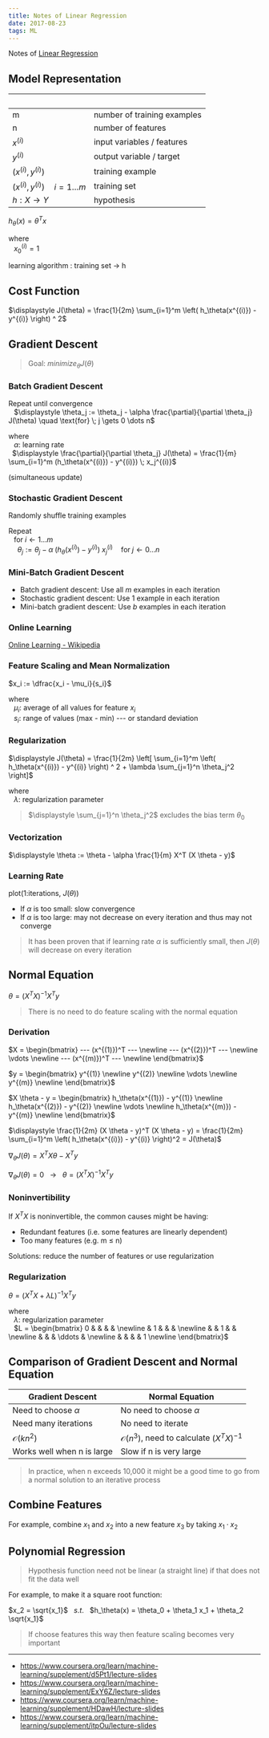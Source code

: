 ```yaml
---
title: Notes of Linear Regression
date: 2017-08-23
tags: ML
---
```


Notes of [Linear Regression](https://www.coursera.org/learn/machine-learning/supplement/cRa2m/model-representation)

<!-- more -->

## Model Representation

| &nbsp;                                 | &nbsp;                      |
|----------------------------------------|-----------------------------|
| m                                      | number of training examples |
| n                                      | number of features          |
| $x^{(i)}$                              | input variables / features  |
| $y^{(i)}$                              | output variable / target    |
| $(x^{(i)}, y^{(i)})$                   | training example            |
| $(x^{(i)}, y^{(i)}) \quad i=1 \dots m$ | training set                |
| $h : X → Y$                            | hypothesis                  |

$h_\theta(x) = \theta^T x$

where
<br/>$\;\;$ $x_{0}^{(i)} = 1$

learning algorithm : training set → h

## Cost Function

$\displaystyle J(\theta) = \frac{1}{2m} \sum_{i=1}^m \left( h_\theta(x^{(i)}) - y^{(i)} \right) ^ 2$

## Gradient Descent

> Goal: $minimize _\theta J(\theta)$

### Batch Gradient Descent

Repeat until convergence
<br/>$\;\;$ $\displaystyle \theta_j := \theta_j - \alpha \frac{\partial}{\partial \theta_j} J(\theta) \quad \text{for} \; j \gets 0 \dots n$

where
<br/>$\;\;$ $\alpha$: learning rate
<br/>$\;$ $\displaystyle \frac{\partial}{\partial \theta_j} J(\theta) = \frac{1}{m} \sum_{i=1}^m (h_\theta(x^{(i)}) - y^{(i)}) \; x_j^{(i)}$

(simultaneous update)

### Stochastic Gradient Descent

Randomly shuffle training examples

Repeat
<br/>$\;\;$ $\text{for} \; i \gets 1 \dots m$
<br/>$\;\;\;\;$ $\displaystyle \theta_j := \theta_j - \alpha \; (h_\theta(x^{(i)}) - y^{(i)}) \; x_j^{(i)} \quad \text{for} \; j \gets 0 \dots n$

### Mini-Batch Gradient Descent

- Batch gradient descent: Use all $m$ examples in each iteration
- Stochastic gradient descent: Use 1 example in each iteration
- Mini-batch gradient descent: Use $b$ examples in each iteration

### Online Learning

[Online Learning - Wikipedia](https://en.wikipedia.org/wiki/online_machine_learning)

### Feature Scaling and Mean Normalization

$x_i := \dfrac{x_i - \mu_i}{s_i}$

where
<br/>$\;\;$ $\mu_i$: average of all values for feature $x_i$
<br/>$\;\;$ $s_i$: range of values (max - min) --- or standard deviation

### Regularization

$\displaystyle J(\theta) = \frac{1}{2m} \left[ \sum_{i=1}^m \left( h_\theta(x^{(i)}) - y^{(i)} \right) ^ 2 + \lambda \sum_{j=1}^n \theta_j^2 \right]$

where
<br/>$\;\;$ $\lambda$: regularization parameter

> $\displaystyle \sum_{j=1}^n \theta_j^2$ excludes the bias term $\theta_0$

### Vectorization

$\displaystyle \theta := \theta - \alpha \frac{1}{m} X^T (X \theta - y)$

### Learning Rate

plot(1:iterations, $J(θ)$)

- If $\alpha$ is too small: slow convergence
- If $\alpha$ is too large: may not decrease on every iteration and thus may not converge

> It has been proven that if learning rate $\alpha$ is sufficiently small, then $J(θ)$ will decrease on every iteration

## Normal Equation

$\theta = (X^T X)^{-1} X^T y$

> There is no need to do feature scaling with the normal equation

### Derivation

$X =
\begin{bmatrix}
--- (x^{(1)})^T --- \newline
--- (x^{(2)})^T --- \newline
\vdots \newline
--- (x^{(m)})^T --- \newline
\end{bmatrix}$

$y =
\begin{bmatrix}
y^{(1)} \newline
y^{(2)} \newline
\vdots \newline
y^{(m)} \newline
\end{bmatrix}$

$X \theta - y =
\begin{bmatrix}
h_\theta(x^{(1)}) - y^{(1)} \newline
h_\theta(x^{(2)}) - y^{(2)} \newline
\vdots \newline
h_\theta(x^{(m)}) - y^{(m)} \newline
\end{bmatrix}$

$\displaystyle
\frac{1}{2m} (X \theta - y)^T (X \theta - y) =
\frac{1}{2m} \sum_{i=1}^m \left( h_\theta(x^{(i)}) - y^{(i)} \right)^2 =
J(\theta)$

$\nabla_\theta J(\theta) = X^T X \theta - X^T y$

$\nabla_\theta J(\theta) = 0$ &nbsp; $\to$ &nbsp; $\theta = (X^T X)^{-1} X^T y$

### Noninvertibility

If $X^T X$ is noninvertible, the common causes might be having:

- Redundant features (i.e. some features are linearly dependent)
- Too many features (e.g. m ≤ n)

Solutions: reduce the number of features or use regularization

### Regularization

$\theta = \left( X^T X + \lambda L \right) ^ {-1} X^T y$

where
<br/>$\;\;$ $\lambda$: regularization parameter
<br/>$\;\;$ $L =
\begin{bmatrix}
0 & & & & \newline
& 1 & & & \newline
& & 1 & & \newline
& & & \ddots & \newline
& & & & 1 \newline
\end{bmatrix}$

## Comparison of Gradient Descent and Normal Equation

| Gradient Descent           | Normal Equation                                      |
|----------------------------|------------------------------------------------------|
| Need to choose $\alpha$    | No need to choose $\alpha$                           |
| Need many iterations       | No need to iterate                                   |
| $\mathcal{O}(k n^2)$       | $\mathcal{O}(n^3)$, need to calculate $(X^T X)^{-1}$ |
| Works well when n is large | Slow if n is very large                              |

> In practice, when n exceeds 10,000 it might be a good time to go from a normal solution to an iterative process

## Combine Features

For example, combine $x_1$ and $x_2$ into a new feature $x_3$ by taking $x_1 \cdot x_2$

## Polynomial Regression

> Hypothesis function need not be linear (a straight line) if that does not fit the data well

For example, to make it a square root function:

$x_2 = \sqrt{x_1}$ &nbsp; $s.t.$ &nbsp; $h_\theta(x) = \theta_0 + \theta_1 x_1 + \theta_2 \sqrt{x_1}$

> If choose features this way then feature scaling becomes very important

---

- <https://www.coursera.org/learn/machine-learning/supplement/d5Pt1/lecture-slides>
- <https://www.coursera.org/learn/machine-learning/supplement/ExY6Z/lecture-slides>
- <https://www.coursera.org/learn/machine-learning/supplement/HDawH/lecture-slides>
- <https://www.coursera.org/learn/machine-learning/supplement/itpOu/lecture-slides>
